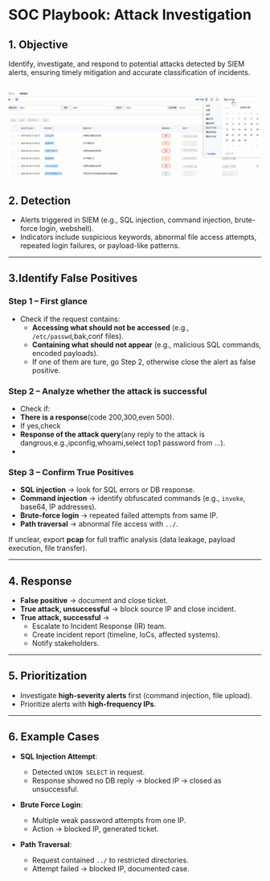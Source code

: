 # SOC Playbook: Attack Investigation

## 1. Objective
Identify, investigate, and respond to potential attacks detected by SIEM alerts, ensuring timely mitigation and accurate classification of incidents.

![SIEM Dashboard](../SIEMdashboard.jpg)
---

## 2. Detection
- Alerts triggered in SIEM (e.g., SQL injection, command injection, brute-force login, webshell).  
- Indicators include suspicious keywords, abnormal file access attempts, repeated login failures, or payload-like patterns.  

---

## 3.Identify False Positives
### Step 1 – First glance
- Check if the request contains:  
  - **Accessing what should not be accessed** (e.g., `/etc/passwd`,bak,conf files).  
  - **Containing what should not appear** (e.g., malicious SQL commands, encoded payloads).
  - If one of them are ture, go Step 2, otherwise close the alert as false positive.

### Step 2 – Analyze whether the attack is successful
- Check if:
- **There is a response**(code 200,300,even 500).
- If yes,check
- **Response of the attack query**(any reply to the attack is dangrous,e.g.,ipconfig,whoami,select top1 password from ...).
- 

### Step 3 – Confirm True Positives
- **SQL injection** → look for SQL errors or DB response.  
- **Command injection** → identify obfuscated commands (e.g., `invoke`, base64, IP addresses).  
- **Brute-force login** → repeated failed attempts from same IP.  
- **Path traversal** → abnormal file access with `../`.  

If unclear, export **pcap** for full traffic analysis (data leakage, payload execution, file transfer).  

---

## 4. Response
- **False positive** → document and close ticket.  
- **True attack, unsuccessful** → block source IP and close incident.  
- **True attack, successful** →  
  - Escalate to Incident Response (IR) team.  
  - Create incident report (timeline, IoCs, affected systems).  
  - Notify stakeholders.  

---

## 5. Prioritization
- Investigate **high-severity alerts** first (command injection, file upload).  
- Prioritize alerts with **high-frequency IPs**.  

---

## 6. Example Cases
- **SQL Injection Attempt**:  
  - Detected `UNION SELECT` in request.  
  - Response showed no DB reply → blocked IP → closed as unsuccessful.  

- **Brute Force Login**:  
  - Multiple weak password attempts from one IP.  
  - Action → blocked IP, generated ticket.  

- **Path Traversal**:  
  - Request contained `../` to restricted directories.  
  - Attempt failed → blocked IP, documented case.  
